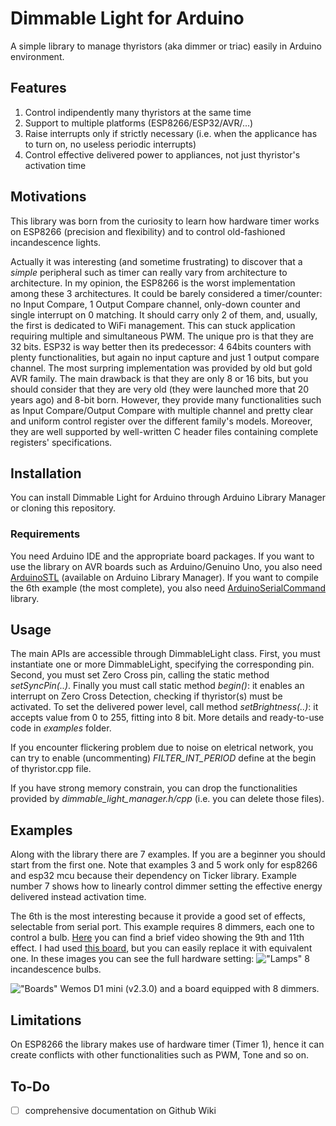 # Dimmable Light for Arduino
A simple library to manage thyristors (aka dimmer or triac) easily in Arduino environment. 

## Features
1. Control indipendently many thyristors at the same time
2. Support to multiple platforms (ESP8266/ESP32/AVR/...)
3. Raise interrupts only if strictly necessary (i.e. when the applicance has to turn on, no useless periodic interrupts)
4. Control effective delivered power to appliances, not just thyristor's activation time

## Motivations
This library was born from the curiosity to learn how hardware timer works on ESP8266 (precision and flexibility) and to control old-fashioned incandescence lights.

Actually it was interesting (and sometime frustrating) to discover that a *simple* peripheral such as timer can really vary from architecture to architecture. In my opinion, the ESP8266 is the worst implementation among these 3 architectures. It could be barely considered a timer/counter: no Input Compare, 1 Output Compare channel, only-down counter and single interrupt on 0 matching. It should carry only 2 of them, and, usually, the first is dedicated to WiFi management. This can stuck application requiring multiple and simultaneous PWM. The unique pro is that they are 32 bits. ESP32 is way better then its predecessor: 4 64bits counters with plenty functionalities, but again no input capture and just 1 output compare channel. The most surpring implementation was provided by old but gold AVR family. The main drawback is that they are only 8 or 16 bits, but you should consider that they are very old (they were launched more that 20 years ago) and 8-bit born. However, they provide many functionalities such as Input Compare/Output Compare with multiple channel and pretty clear and uniform control register over the different family's models. Moreover, they are well supported by well-written C header files containing complete registers' specifications.

## Installation
You can install Dimmable Light for Arduino through Arduino Library Manager or cloning this repository.

### Requirements
You need Arduino IDE and the appropriate board packages. If you want to use the library on AVR boards such as Arduino/Genuino Uno, you also need [ArduinoSTL](https://github.com/mike-matera/ArduinoSTL) (available on Arduino Library Manager). If you want to compile the 6th example (the most complete), you also need [ArduinoSerialCommand](https://github.com/kroimon/Arduino-SerialCommand) library.

## Usage
The main APIs are accessible through DimmableLight class. First, you must instantiate one or more DimmableLight, specifying the corresponding pin. Second, you must set Zero Cross pin, calling the static method *setSyncPin(..)*. Finally you must call static method *begin()*: it enables an interrupt on Zero Cross Detection, checking if thyristor(s) must be activated. To set the delivered power level, call method *setBrightness(..)*: it accepts value from 0 to 255, fitting into 8 bit. More details and ready-to-use code in *examples* folder.

If you encounter flickering problem due to noise on eletrical network, you can try to enable (uncommenting) *FILTER_INT_PERIOD* define at the begin of thyristor.cpp file.

If you have strong memory constrain, you can drop the functionalities provided by *dimmable_light_manager.h/cpp* (i.e. you can delete those files).

## Examples
Along with the library there are 7 examples. If you are a beginner you should start from the first one. Note that examples 3 and 5 work only for esp8266 and esp32 mcu because their dependency on Ticker library. Example number 7 shows how to linearly control dimmer setting the effective energy delivered instead activation time.

The 6th is the most interesting because it provide a good set of effects, selectable from serial port. This example requires 8 dimmers, each one to control a bulb. [Here](https://youtu.be/DRJcCIZw_Mw) you can find a brief video showing the 9th and 11th effect. I had used [this board](https://www.ebay.it/itm/8CH-AC-LED-BULB-DIMMER-SSR-RELAY-110V-220V-SMART-HOME-ARDUINO-RASPBERRY/122631760038), but you can easily replace it with equivalent one.
In these images you can see the full hardware setting:
!["Lamps"](https://i.ibb.co/zVBRB9k/IMG-4045.jpg "Lamps")
8 incandescence bulbs.

!["Boards"](https://i.ibb.co/YN2Fktn/IMG-4041.jpg "Boards")
Wemos D1 mini (v2.3.0) and a board equipped with 8 dimmers.

## Limitations
On ESP8266 the library makes use of hardware timer (Timer 1), hence it can create conflicts with other functionalities such as PWM, Tone and so on.

## To-Do

- [ ] comprehensive documentation on Github Wiki
